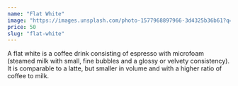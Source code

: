 ```yaml
---
name: "Flat White"
image: "https://images.unsplash.com/photo-1577968897966-3d4325b36b61?q=80&w=2574&auto=format&fit=crop&ixlib=rb-4.0.3&ixid=M3wxMjA3fDB8MHxwaG90by1wYWdlfHx8fGVufDB8fHx8fA%3D%3D"
price: 50
slug: "flat-white"
---
```


A flat white is a coffee drink consisting of espresso with microfoam (steamed milk with small, fine bubbles and a glossy or velvety consistency). It is comparable to a latte, but smaller in volume and with a higher ratio of coffee to milk.
